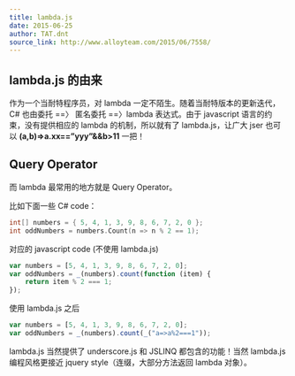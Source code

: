```yaml
---
title: lambda.js
date: 2015-06-25
author: TAT.dnt
source_link: http://www.alloyteam.com/2015/06/7558/
---
```


<!-- {% raw %} - for jekyll -->

## lambda.js 的由来

作为一个当耐特程序员，对 lambda 一定不陌生。随着当耐特版本的更新迭代，C# 也由委托 ==〉 匿名委托 ==〉lambda 表达式。由于 javascript 语言的约束，没有提供相应的 lambda 的机制，所以就有了 lambda.js，让广大 jser 也可以 **(a,b)=>a.xx==”yyy”&&b>11** 一把！

## Query Operator

而 lambda 最常用的地方就是 Query Operator。

比如下面一些 C# code：

```c
int[] numbers = { 5, 4, 1, 3, 9, 8, 6, 7, 2, 0 };
int oddNumbers = numbers.Count(n => n % 2 == 1);
```

对应的 javascript code (不使用 lambda.js)

```javascript
var numbers = [5, 4, 1, 3, 9, 8, 6, 7, 2, 0];
var oddNumbers = _(numbers).count(function (item) {
    return item % 2 === 1;
});
```

使用 lambda.js 之后

```javascript
var numbers = [5, 4, 1, 3, 9, 8, 6, 7, 2, 0];
var oddNumbers = _(numbers).count(_("a=>a%2===1"));
```

lambda.js 当然提供了 underscore.js 和 JSLINQ 都包含的功能！当然 lambda.js 编程风格更接近 jquery style（连缀，大部分方法返回 lambda 对象）。


<!-- {% endraw %} - for jekyll -->